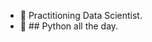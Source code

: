 - 🧪 Practitioning Data Scientist.
- 🐍 ## Python all the day.



<!---
Phobos7K/Phobos7K is a ✨ special ✨ repository because its `README.md` (this file) appears on your GitHub profile.
You can click the Preview link to take a look at your changes.
--->
